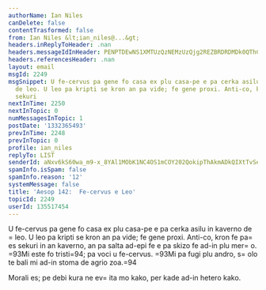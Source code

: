 ```yaml
---
authorName: Ian Niles
canDelete: false
contentTrasformed: false
from: Ian Niles &lt;ian_niles@...&gt;
headers.inReplyToHeader: .nan
headers.messageIdInHeader: PENPTDEwNS1XMTUzQzNEMzUzQjg2REZBRDRDMDk0QThCNDAwQHBoeC5nYmw+
headers.referencesHeader: .nan
layout: email
msgId: 2249
msgSnippet: U fe-cervus pa gene fo casa ex plu casa-pe e pa cerka asilu in kaverno
  de leo. U leo pa kripti se kron an pa vide; fe gene proxi. Anti-co, kron fe pa es
  sekuri
nextInTime: 2250
nextInTopic: 0
numMessagesInTopic: 1
postDate: '1332365493'
prevInTime: 2248
prevInTopic: 0
profile: ian_niles
replyTo: LIST
senderId: aNxv6kS60wa_m9-x_8YAl1MObK1NC4OS1mCOY202QokipThAkmADkQIXtTvSeh4VgIWnnOuhA70dph9FU7TFGfEnzF4Tm4A_
spamInfo.isSpam: false
spamInfo.reason: '12'
systemMessage: false
title: 'Aesop 142:  Fe-cervus e Leo'
topicId: 2249
userId: 135517454
---
```



U fe-cervus pa gene fo casa ex plu casa-pe e pa cerka asilu in kaverno de =
leo. U leo pa kripti se kron an pa vide; fe gene proxi. Anti-co, kron fe pa=
 es sekuri in an kaverno, an pa salta ad-epi fe e pa skizo fe ad-in plu mer=
o. =93Mi este fo tristi=94; pa voci u fe-cervus. =93Mi pa fugi plu andro, s=
olo te bali mi ad-in stoma de agrio zoa.=94


Morali es; pe debi kura ne ev=
ita mo kako, per kade ad-in hetero kako. 		 	   		  
